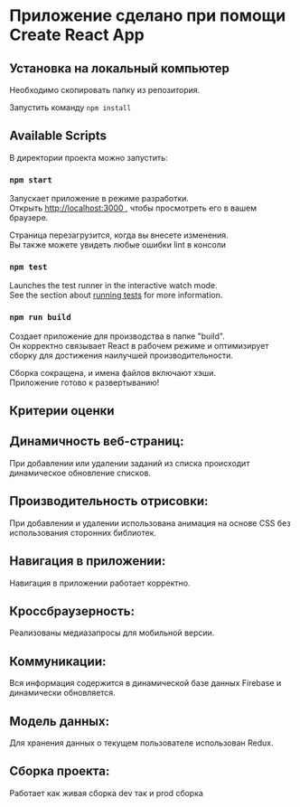 # Приложение сделано при помощи Create React App

## Установка на локальный компьютер
Необходимо скопировать папку из репозитория. 

Запустить команду  `npm install`


## Available Scripts

В директории проекта можно запустить:

### `npm start`

Запускает приложение в режиме разработки.\
Открыть [http://localhost:3000 ](http://localhost:3000 ), чтобы просмотреть его в вашем браузере.

Страница перезагрузится, когда вы внесете изменения.\
Вы также можете увидеть любые ошибки lint в консоли

### `npm test`

Launches the test runner in the interactive watch mode.\
See the section about [running tests](https://facebook.github.io/create-react-app/docs/running-tests) for more information.

### `npm run build`

Создает приложение для производства в папке "build".\
Он корректно связывает React в рабочем режиме и оптимизирует сборку для достижения наилучшей производительности.

Сборка сокращена, и имена файлов включают хэши.\
Приложение готово к развертыванию!




## Критерии оценки

## Динамичность веб-страниц: 
При добавлении или удалении заданий из списка происходит динамическое обновление списков. 

## Производительность отрисовки: 
При добавлении и удалении использована анимация на основе CSS без использования сторонних библиотек.

## Навигация в приложении:
Навигация в приложении работает корректно.

## Кроссбраузерность: 
Реализованы медиазапросы для мобильной версии.

## Коммуникации: 
Вся информация содержится в динамической базе данных Firebase и динамически обновляется.

## Модель данных:
Для хранения данных о текущем пользователе использован Redux.

## Сборка проекта: 
Работает как живая сборка dev так и prod сборка 

